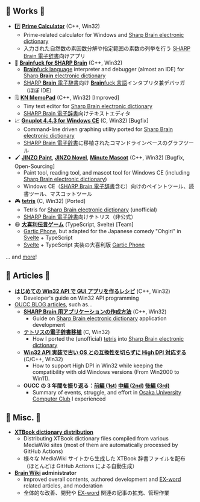 ## 🎁 Works 🎁

- 7️⃣ **[Prime Calculator](https://github.com/watamario15/prime-calculator)** (C++, Win32)
  - Prime-related calculator for Windows and [Sharp Brain electronic dictionary](https://jp.sharp/edictionary/)
  - 入力された自然数の素因数分解や指定範囲の素数の列挙を行う [SHARP Brain 電子辞書](https://jp.sharp/edictionary/)向けアプリ
- 🔣 **[Brainfuck for SHARP Brain](https://github.com/watamario15/brainfuck)** (C++, Win32)
  - [**Brain**fuck language](https://www.muppetlabs.com/~breadbox/bf/) interpreter and debugger (almost an IDE) for [Sharp **Brain** electronic dictionary](https://jp.sharp/edictionary/)
  - [SHARP **Brain** 電子辞書](https://jp.sharp/edictionary/)向け [**Brain**fuck 言語](https://www.muppetlabs.com/~breadbox/bf/)インタプリタ兼デバッガ（ほぼ IDE）
- 🗒️ **[KN MemoPad](https://github.com/watamario15/kn-memopad)** (C++, Win32) \[Improved\]
  - Tiny text editor for [Sharp Brain electronic dictionary](https://jp.sharp/edictionary/)
  - [SHARP Brain 電子辞書](https://jp.sharp/edictionary/)向けテキストエディタ
- 📈 **[Gnuplot 4.4.3 for Windows CE](https://github.com/watamario15/gnuplot-wince)** (C, Win32) \[Bugfix\]
  - Command-line driven graphing utility ported for [Sharp Brain electronic dictionary](https://jp.sharp/edictionary/)
  - [SHARP Brain 電子辞書](https://jp.sharp/edictionary/)に移植されたコマンドラインベースのグラフツール
- 🖌️ **[JINZO Paint](https://github.com/brain-hackers/jinzo-paint)**, **[JINZO Novel](https://github.com/brain-hackers/jinzo-novel)**, **[Minute Mascot](https://github.com/brain-hackers/minute-mascot)** (C++, Win32) \[Bugfix, Open-Sourcing\]
  - Paint tool, reading tool, and mascot tool for Windows CE (including [Sharp Brain electronic dictionary](https://jp.sharp/edictionary/))
  - Windows CE（[SHARP Brain 電子辞書](https://jp.sharp/edictionary/)含む）向けのペイントツール、読書ツール、マスコットツール
- 🎮 **[tetris](https://github.com/OUCC/tetris)** (C, Win32) \[Ported\]
  - Tetris for [Sharp Brain electronic dictionary](https://jp.sharp/edictionary/) (unofficial)
  - [SHARP Brain 電子辞書](https://jp.sharp/edictionary/)向けテトリス（非公式）
- 😆 **[大喜利伝言ゲーム](https://github.com/littlegirl0820/semi-b)** (TypeScript, Svelte) \[Team\]
  - [Gartic Phone](https://garticphone.com/), but adapted for the Japanese comedy "Ohgiri" in [Svelte](https://svelte.dev/) + TypeScript
  - [Svelte](https://svelte.jp/) + TypeScript 実装の大喜利版 [Gartic Phone](https://garticphone.com/ja)

... and [more](https://github.com/watamario15?tab=repositories)!

## 📰 Articles 📰

- **[はじめての Win32 API で GUI アプリを作るレシピ](https://axross-recipe.com/recipes/277)** (C++, Win32)
  - Developer's guide on Win32 API programming
- [OUCC BLOG articles](https://oucc.org/blog/authors/watamario15/), such as...
  - **[SHARP Brain 用アプリケーションの作成方法](https://oucc.org/blog/articles/303)** (C++, Win32)
    - Guide on [Sharp Brain electronic dictionary](https://jp.sharp/edictionary/) application development
  - **[テトリスの電子辞書移植](https://oucc.org/blog/articles/490)** (C, Win32)
    - How I ported the (unofficial) [tetris](https://github.com/Yuri213212/tetris) into [Sharp Brain electronic dictionary](https://jp.sharp/edictionary/)
  - **[Win32 API 実装で古い OS との互換性を切らずに High DPI 対応する](https://oucc.org/blog/articles/2024-12-24-highdpi/)** (C/C++, Win32)
    - How to support High DPI in Win32 while keeping the compatibility with old Windows versions (From Win2000 to Win11).
  - **OUCC の 3 年間を振り返る：[前編 (1st)](https://oucc.org/blog/articles/835) [中編 (2nd)](https://oucc.org/blog/articles/870) [後編 (3rd)](https://oucc.org/blog/articles/871)**
    - Summary of events, struggle, and effort in [Osaka University Computer Club](https://github.com/OUCC) I experienced

## 📓 Misc. 📓

- **[XTBook dictionary distribution](https://github.com/watamario15/xtbook)**
  - Distributing XTBook dictionary files compiled from various MediaWiki sites (most of them are automatically processed by GitHub Actions)
  - 様々な MediaWiki サイトから生成した XTBook 辞書ファイルを配布（ほとんどは GitHub Actions による自動生成）
- **[Brain Wiki](https://brain.fandom.com/ja/wiki/Brain_Wiki) administrator**
  - Improved overall contents, authored development and [EX-word](https://exword.jp/) related articles, and moderation
  - 全体的な改善、開発や [EX-word](https://exword.jp/) 関連の記事の拡充、管理作業
